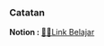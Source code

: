 ### Catatan
<b>Notion : </b> [🫶🏻Link Belajar](https://catatan-nichola.notion.site/Go-Lang-Digging-Deeper-fd406bd211b5418f950bd49d9b7071c1?pvs=4)